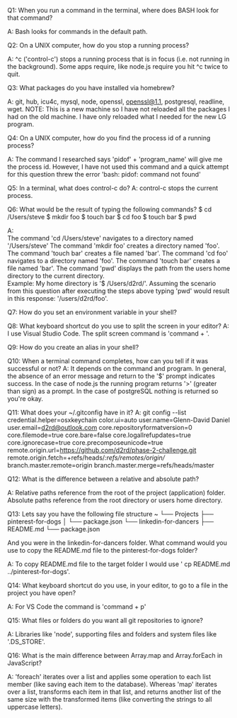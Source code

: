Q1: When you run a command in the terminal, where does BASH look for that command?

  A: Bash looks for commands in the default path.

Q2: On a UNIX computer, how do you stop a running process? 

  A: ^c ('control-c') stops a running process that is in focus (i.e. not running in the background). Some apps require, like node.js require you hit ^c twice to quit.
 
Q3: What packages do you have installed via homebrew? 

  A: git, hub, icu4c, mysql, node, openssl, openssl@1.1, postgresql, readline, wget. 
  NOTE: This is a new machine so I have not reloaded all the packages I had on the old machine.  I have only reloaded what I needed for the new LG program.

Q4: On a UNIX computer, how do you find the process id of a running process?

  A: The command I researched says 'pidof' + 'program_name' will give me the process id. However, I have not used this command and a quick attempt for this question threw the error 'bash: pidof: command not found'

Q5: In a terminal, what does control-c do?
  A: control-c stops the current process.

Q6: What would be the result of typing the following commands?
  $ cd /Users/steve
  $ mkdir foo
  $ touch bar
  $ cd foo
  $ touch bar
  $ pwd

A:  
  The command 'cd /Users/steve' navigates to a directory named '/Users/steve'
  The command 'mkdir foo' creates a directory named 'foo'. 
  The command 'touch bar' creates a file named 'bar'.
  The command 'cd foo' navigates to a directory named 'foo'.
  The command 'touch bar' creates a file named 'bar'.
  The command 'pwd' displays the path from the users home directory to the current directory.  
  Example: 
    My home directory is '$ /Users/d2rd/'.
    Assuming the scenario from this question after executing the steps above typing 'pwd' would result in this response: '/users/d2rd/foo'.

Q7: How do you set an environment variable in your shell?

Q8: What keyboard shortcut do you use to split the screen in your editor?
A: I use Visual Studio Code.  The split screen command is 'command + \'.

Q9: How do you create an alias in your shell?

Q10: When a terminal command completes, how can you tell if it was successful or not?
A: It depends on the command and program. In general, the absence of an error message and return to the '$' prompt indicates success. In the case of node.js the running program returns '>' (greater than sign) as a prompt. In the case of postgreSQL nothing is returned so you're okay.

Q11: What does your ~/.gitconfig have in it? 
A: git config --list
    credential.helper=osxkeychain
    color.ui=auto
    user.name=Glenn-David Daniel
    user.email=d2rd@outlook.com
    core.repositoryformatversion=0
    core.filemode=true
    core.bare=false
    core.logallrefupdates=true
    core.ignorecase=true
    core.precomposeunicode=true
    remote.origin.url=https://github.com/d2rd/phase-2-challenge.git
    remote.origin.fetch=+refs/heads/*:refs/remotes/origin/*
    branch.master.remote=origin
    branch.master.merge=refs/heads/master

Q12: What is the difference between a relative and absolute path?

  A: Relative paths reference from the root of the project (application) folder.  Absolute paths reference from the root directory or users home directory.

Q13: Lets say you have the following file structure
    ~
    └── Projects
    ├── pinterest-for-dogs
    │   └── package.json
    └── linkedin-for-dancers
    ├── README.md
    └── package.json

  And you were in the linkedin-for-dancers folder. What command would you use to copy the README.md file to the pinterest-for-dogs folder?

  A: To copy README.md file to the target folder I would use ' cp README.md ../pinterest-for-dogs'.

Q14: What keyboard shortcut do you use, in your editor, to go to a file in the project you have open?

  A: For VS Code the command is 'command + p'

Q15: What files or folders do you want all git repositories to ignore?

  A: Libraries like 'node', supporting files and folders and system files like '.DS_STORE'.


Q16: What is the main difference between Array.map and Array.forEach in JavaScript?

  A: 'foreach' iterates over a list and applies some operation to each list member (like saving each item to the database).  Whereas 'map' iterates over a list, transforms each item in that list, and returns another list of the same size with the transformed items (like converting the strings to all uppercase letters).